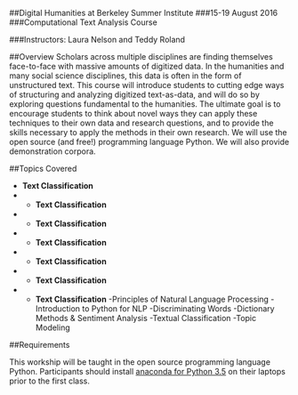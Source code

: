 ##Digital Humanities at Berkeley Summer Institute
###15-19 August 2016
###Computational Text Analysis Course

###Instructors: Laura Nelson and Teddy Roland	

##Overview
Scholars across multiple disciplines are finding themselves face-to-face with massive amounts of digitized data. In the humanities and many social science disciplines, this data is often in the form of unstructured text. This course will introduce students to cutting edge ways of structuring and analyzing digitized text-as-data, and will do so by exploring questions fundamental to the humanities. The ultimate goal is to encourage students to think about novel ways they can apply these techniques to their own data and research questions, and to provide the skills necessary to apply the methods in their own research. We will use the open source (and free!) programming language Python. We will also provide demonstration corpora.

##Topics Covered

- **Text Classification**
- - **Text Classification**
- - **Text Classification**
- - **Text Classification**
- - **Text Classification**
- - **Text Classification**
- - **Text Classification**
-Principles of Natural Language Processing
-Introduction to Python for NLP
-Discriminating Words
-Dictionary Methods & Sentiment Analysis
-Textual Classification
-Topic Modeling

##Requirements

This workship will be taught in the open source programming language Python. Participants should install [anaconda for Python 3.5](https://www.continuum.io/downloads]) on their laptops prior to the first class.



